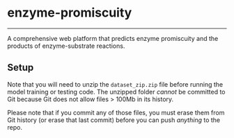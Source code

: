 # enzyme-promiscuity
---

A comprehensive web platform that predicts enzyme promiscuity and the products of enzyme-substrate reactions.


## Setup

Note that you will need to unzip the `dataset_zip.zip` file before running the model training or testing code. The unzipped folder *cannot* be committed to Git because Git does not allow files > 100Mb in its history.

Please note that if you commit any of those files, you must erase them from Git history (or erase that last commit) before you can push *anything* to the repo.
